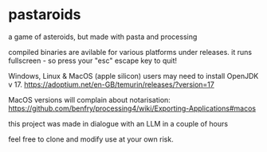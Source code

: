 # pastaroids
a game of asteroids, but made with pasta and processing

compiled binaries are avilable for various platforms under releases.
it runs fullscreen - so press your "esc" escape key to quit!

Windows, Linux & MacOS (apple silicon) users may need to install OpenJDK v 17.
https://adoptium.net/en-GB/temurin/releases/?version=17

MacOS versions will complain about notarisation:
https://github.com/benfry/processing4/wiki/Exporting-Applications#macos

this project was made in dialogue with an LLM in a couple of hours

feel free to clone and modify
use at your own risk.
